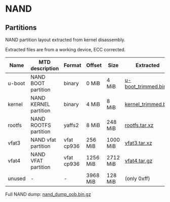 # NAND

## Partitions

NAND partition layout extracted from kernel disassembly.

Extracted files are from a working device, ECC corrected.

Name | MTD description | Format | Offset | Size | Extracted
---|---|---|---|---|---
u-boot | NAND BOOT partition | binary | 0 MiB | 4 MiB | [u-boot_trimmed.bin](https://github.com/OpenNoah/d88/releases/download/d88/u-boot_trimmed.bin)
kernel | NAND KERNEL partition | binary | 4 MiB | 8 MiB | [kernel_trimmed.bin](https://github.com/OpenNoah/d88/releases/download/d88/kernel_trimmed.bin)
rootfs | NAND ROOTFS partition | yaffs2 | 8 MiB | 248 MiB | [rootfs.tar.xz](https://github.com/OpenNoah/d88/releases/download/d88/rootfs.tar.xz)
vfat3 | NAND vfat partition | vfat cp936 | 256 MiB | 1000 MiB | [vfat3.tar.xz](https://github.com/OpenNoah/d88/releases/download/d88/vfat3.tar.xz)
vfat4 | NAND VFAT partition | vfat cp936 | 1256 MiB | 2712 MiB | [vfat4.tar.gz](https://github.com/OpenNoah/d88/releases/download/d88/vfat4.tar.gz)
unused | - | - | 3968 MiB | 128 MiB | (only 0xff)

Full NAND dump: [nand_dump_oob.bin.gz](https://github.com/OpenNoah/d88/releases/download/d88/nand_dump_oob.bin.gz)
